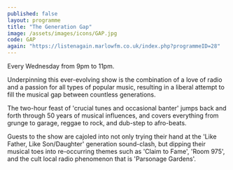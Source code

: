 ```yaml
---
published: false
layout: programme
title: "The Generation Gap"
image: /assets/images/icons/GAP.jpg
code: GAP
again: "https://listenagain.marlowfm.co.uk/index.php?programmeID=28"
---
```

Every Wednesday from 9pm to 11pm. 

Underpinning this ever-evolving show is the combination of a love of radio and a passion for all types of popular music, resulting in a liberal attempt to fill the musical gap between countless generations. 

The two-hour feast of 'crucial tunes and occasional banter' jumps back and forth through 50 years of musical influences, and covers everything from grunge to garage, reggae to rock, and dub-step to afro-beats. 

Guests to the show are cajoled into not only trying their hand at the 'Like Father, Like Son/Daughter' generation sound-clash, but dipping their musical toes into re-occurring themes such as 'Claim to Fame', 'Room 975', and the cult local radio phenomenon that is 'Parsonage Gardens'. 